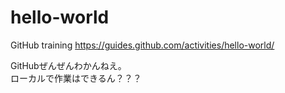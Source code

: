 # hello-world
GitHub training https://guides.github.com/activities/hello-world/

GitHubぜんぜんわかんねえ。 <br>
ローカルで作業はできるん？？？ 
